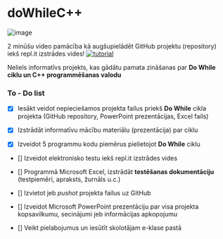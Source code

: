 # doWhileC++

![image](https://user-images.githubusercontent.com/98739084/172692261-b7bc41f6-1cd4-42f8-9365-1fc60973438a.png)

2 minūšu video pamācība kā augšupielādēt GitHub projektu (repository) iekš repl.it izstrādes vides!
[![tutorial](https://www.youtube.com/watch?v=679M3E9UiBY)](https://www.youtube.com/watch?v=YOUTUBE_VIDEO_ID_HERE)


Neliels informatīvs projekts, kas gādātu pamata zināšanas par **Do While ciklu un C++ programmēšanas valodu**

###  To - Do list

- [x] Iesākt veidot nepieciešamos projekta failus priekš **Do While** cikla projekta (GitHub repository, PowerPoint prezentācijas, Excel fails)

- [x] Izstrādāt informatīvu mācību materiālu (prezentācija) par ciklu

- [x] Izveidot 5 programmu kodu piemērus pielietojot **Do While** ciklu

- [] Izveidot elektronisko testu iekš repl.it izstrādes vides

- [] Programmā Microsoft Excel, izstrādāt **testēšanas dokumentāciju** (testpiemēri, apraksts, žurnāls u.c.)

- [] Izvietot jeb _pushot_ projekta failus uz GitHub

- [] Izveidot Microsoft PowerPoint prezentāciju par visa projekta kopsavilkumu, secinājumi jeb informācijas apkopojumu

- [] Veikt pielabojumus un iesūtīt skolotājam e-klase pastā
